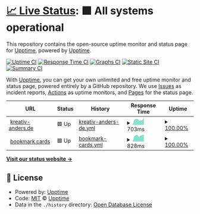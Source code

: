 # [📈 Live Status](https://demo.upptime.js.org): <!--live status--> **🟩 All systems operational**

This repository contains the open-source uptime monitor and status page for [Upptime](https://upptime.js.org), powered by [Upptime](https://github.com/upptime/upptime).

[![Uptime CI](https://github.com/kreativ-anders/Upptime/workflows/Uptime%20CI/badge.svg)](https://github.com/kreativ-anders/Upptime/actions?query=workflow%3A%22Uptime+CI%22)
[![Response Time CI](https://github.com/kreativ-anders/Upptime/workflows/Response%20Time%20CI/badge.svg)](https://github.com/kreativ-anders/Upptime/actions?query=workflow%3A%22Response+Time+CI%22)
[![Graphs CI](https://github.com/kreativ-anders/Upptime/workflows/Graphs%20CI/badge.svg)](https://github.com/kreativ-anders/Upptime/actions?query=workflow%3A%22Graphs+CI%22)
[![Static Site CI](https://github.com/kreativ-anders/Upptime/workflows/Static%20Site%20CI/badge.svg)](https://github.com/kreativ-anders/Upptime/actions?query=workflow%3A%22Static+Site+CI%22)
[![Summary CI](https://github.com/kreativ-anders/Upptime/workflows/Summary%20CI/badge.svg)](https://github.com/kreativ-anders/Upptime/actions?query=workflow%3A%22Summary+CI%22)

With [Upptime](https://upptime.js.org), you can get your own unlimited and free uptime monitor and status page, powered entirely by a GitHub repository. We use [Issues](https://github.com/upptime/upptime/issues) as incident reports, [Actions](https://github.com/kreativ-anders/Upptime/actions) as uptime monitors, and [Pages](https://demo.upptime.js.org) for the status page.

<!--start: status pages-->
<!-- This summary is generated by Upptime (https://github.com/upptime/upptime) -->
<!-- Do not edit this manually, your changes will be overwritten -->
<!-- prettier-ignore -->
| URL | Status | History | Response Time | Uptime |
| --- | ------ | ------- | ------------- | ------ |
| <img alt="" src="https://favicons.githubusercontent.com/kreativ-anders.de" height="13"> [kreativ-anders.de](https://kreativ-anders.de) | 🟩 Up | [kreativ-anders-de.yml](https://github.com/kreativ-anders/Upptime/commits/HEAD/history/kreativ-anders-de.yml) | <details><summary><img alt="Response time graph" src="./graphs/kreativ-anders-de/response-time-week.png" height="20"> 703ms</summary><br><a href="https://upptime.kreativ-anders.dev/history/kreativ-anders-de"><img alt="Response time 745" src="https://img.shields.io/endpoint?url=https%3A%2F%2Fraw.githubusercontent.com%2Fkreativ-anders%2FUpptime%2FHEAD%2Fapi%2Fkreativ-anders-de%2Fresponse-time.json"></a><br><a href="https://upptime.kreativ-anders.dev/history/kreativ-anders-de"><img alt="24-hour response time 603" src="https://img.shields.io/endpoint?url=https%3A%2F%2Fraw.githubusercontent.com%2Fkreativ-anders%2FUpptime%2FHEAD%2Fapi%2Fkreativ-anders-de%2Fresponse-time-day.json"></a><br><a href="https://upptime.kreativ-anders.dev/history/kreativ-anders-de"><img alt="7-day response time 703" src="https://img.shields.io/endpoint?url=https%3A%2F%2Fraw.githubusercontent.com%2Fkreativ-anders%2FUpptime%2FHEAD%2Fapi%2Fkreativ-anders-de%2Fresponse-time-week.json"></a><br><a href="https://upptime.kreativ-anders.dev/history/kreativ-anders-de"><img alt="30-day response time 784" src="https://img.shields.io/endpoint?url=https%3A%2F%2Fraw.githubusercontent.com%2Fkreativ-anders%2FUpptime%2FHEAD%2Fapi%2Fkreativ-anders-de%2Fresponse-time-month.json"></a><br><a href="https://upptime.kreativ-anders.dev/history/kreativ-anders-de"><img alt="1-year response time 745" src="https://img.shields.io/endpoint?url=https%3A%2F%2Fraw.githubusercontent.com%2Fkreativ-anders%2FUpptime%2FHEAD%2Fapi%2Fkreativ-anders-de%2Fresponse-time-year.json"></a></details> | <details><summary><a href="https://upptime.kreativ-anders.dev/history/kreativ-anders-de">100.00%</a></summary><a href="https://upptime.kreativ-anders.dev/history/kreativ-anders-de"><img alt="All-time uptime 99.94%" src="https://img.shields.io/endpoint?url=https%3A%2F%2Fraw.githubusercontent.com%2Fkreativ-anders%2FUpptime%2FHEAD%2Fapi%2Fkreativ-anders-de%2Fuptime.json"></a><br><a href="https://upptime.kreativ-anders.dev/history/kreativ-anders-de"><img alt="24-hour uptime 100.00%" src="https://img.shields.io/endpoint?url=https%3A%2F%2Fraw.githubusercontent.com%2Fkreativ-anders%2FUpptime%2FHEAD%2Fapi%2Fkreativ-anders-de%2Fuptime-day.json"></a><br><a href="https://upptime.kreativ-anders.dev/history/kreativ-anders-de"><img alt="7-day uptime 100.00%" src="https://img.shields.io/endpoint?url=https%3A%2F%2Fraw.githubusercontent.com%2Fkreativ-anders%2FUpptime%2FHEAD%2Fapi%2Fkreativ-anders-de%2Fuptime-week.json"></a><br><a href="https://upptime.kreativ-anders.dev/history/kreativ-anders-de"><img alt="30-day uptime 100.00%" src="https://img.shields.io/endpoint?url=https%3A%2F%2Fraw.githubusercontent.com%2Fkreativ-anders%2FUpptime%2FHEAD%2Fapi%2Fkreativ-anders-de%2Fuptime-month.json"></a><br><a href="https://upptime.kreativ-anders.dev/history/kreativ-anders-de"><img alt="1-year uptime 99.94%" src="https://img.shields.io/endpoint?url=https%3A%2F%2Fraw.githubusercontent.com%2Fkreativ-anders%2FUpptime%2FHEAD%2Fapi%2Fkreativ-anders-de%2Fuptime-year.json"></a></details>
| <img alt="" src="https://favicons.githubusercontent.com/bookmark.cards" height="13"> [bookmark.cards](https://bookmark.cards/) | 🟩 Up | [bookmark-cards.yml](https://github.com/kreativ-anders/Upptime/commits/HEAD/history/bookmark-cards.yml) | <details><summary><img alt="Response time graph" src="./graphs/bookmark-cards/response-time-week.png" height="20"> 828ms</summary><br><a href="https://upptime.kreativ-anders.dev/history/bookmark-cards"><img alt="Response time 813" src="https://img.shields.io/endpoint?url=https%3A%2F%2Fraw.githubusercontent.com%2Fkreativ-anders%2FUpptime%2FHEAD%2Fapi%2Fbookmark-cards%2Fresponse-time.json"></a><br><a href="https://upptime.kreativ-anders.dev/history/bookmark-cards"><img alt="24-hour response time 887" src="https://img.shields.io/endpoint?url=https%3A%2F%2Fraw.githubusercontent.com%2Fkreativ-anders%2FUpptime%2FHEAD%2Fapi%2Fbookmark-cards%2Fresponse-time-day.json"></a><br><a href="https://upptime.kreativ-anders.dev/history/bookmark-cards"><img alt="7-day response time 828" src="https://img.shields.io/endpoint?url=https%3A%2F%2Fraw.githubusercontent.com%2Fkreativ-anders%2FUpptime%2FHEAD%2Fapi%2Fbookmark-cards%2Fresponse-time-week.json"></a><br><a href="https://upptime.kreativ-anders.dev/history/bookmark-cards"><img alt="30-day response time 848" src="https://img.shields.io/endpoint?url=https%3A%2F%2Fraw.githubusercontent.com%2Fkreativ-anders%2FUpptime%2FHEAD%2Fapi%2Fbookmark-cards%2Fresponse-time-month.json"></a><br><a href="https://upptime.kreativ-anders.dev/history/bookmark-cards"><img alt="1-year response time 813" src="https://img.shields.io/endpoint?url=https%3A%2F%2Fraw.githubusercontent.com%2Fkreativ-anders%2FUpptime%2FHEAD%2Fapi%2Fbookmark-cards%2Fresponse-time-year.json"></a></details> | <details><summary><a href="https://upptime.kreativ-anders.dev/history/bookmark-cards">100.00%</a></summary><a href="https://upptime.kreativ-anders.dev/history/bookmark-cards"><img alt="All-time uptime 99.94%" src="https://img.shields.io/endpoint?url=https%3A%2F%2Fraw.githubusercontent.com%2Fkreativ-anders%2FUpptime%2FHEAD%2Fapi%2Fbookmark-cards%2Fuptime.json"></a><br><a href="https://upptime.kreativ-anders.dev/history/bookmark-cards"><img alt="24-hour uptime 100.00%" src="https://img.shields.io/endpoint?url=https%3A%2F%2Fraw.githubusercontent.com%2Fkreativ-anders%2FUpptime%2FHEAD%2Fapi%2Fbookmark-cards%2Fuptime-day.json"></a><br><a href="https://upptime.kreativ-anders.dev/history/bookmark-cards"><img alt="7-day uptime 100.00%" src="https://img.shields.io/endpoint?url=https%3A%2F%2Fraw.githubusercontent.com%2Fkreativ-anders%2FUpptime%2FHEAD%2Fapi%2Fbookmark-cards%2Fuptime-week.json"></a><br><a href="https://upptime.kreativ-anders.dev/history/bookmark-cards"><img alt="30-day uptime 100.00%" src="https://img.shields.io/endpoint?url=https%3A%2F%2Fraw.githubusercontent.com%2Fkreativ-anders%2FUpptime%2FHEAD%2Fapi%2Fbookmark-cards%2Fuptime-month.json"></a><br><a href="https://upptime.kreativ-anders.dev/history/bookmark-cards"><img alt="1-year uptime 99.94%" src="https://img.shields.io/endpoint?url=https%3A%2F%2Fraw.githubusercontent.com%2Fkreativ-anders%2FUpptime%2FHEAD%2Fapi%2Fbookmark-cards%2Fuptime-year.json"></a></details>

<!--end: status pages-->

[**Visit our status website →**](https://demo.upptime.js.org)

## 📄 License

- Powered by: [Upptime](https://github.com/upptime/upptime)
- Code: [MIT](./LICENSE) © [Upptime](https://upptime.js.org)
- Data in the `./history` directory: [Open Database License](https://opendatacommons.org/licenses/odbl/1-0/)
